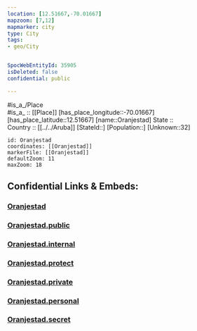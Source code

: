 ```yaml
---
location: [12.51667,-70.01667] 
mapzoom: [7,12] 
mapmarker: city 
type: City
tags:
- geo/City


SpocWebEntityId: 35905
isDeleted: false
confidential: public

---
```

#is_a_/Place  
#is_a_ :: [[Place]] 
[has_place_longitude::-70.01667] 
[has_place_latitude::12.51667] 
[name::Oranjestad] 
State ::  
Country :: [[../../Aruba]] 
[StateId::] 
[Population::] 
[Unknown::32] 


```leaflet
id: Oranjestad
coordinates: [[Oranjestad]] 
markerFile: [[Oranjestad]] 
defaultZoom: 11 
maxZoom: 18
```


## Confidential Links & Embeds: 

### [Oranjestad](/_Standards/Earth/Continent/America~Caribbean/Aruba/City/Oranjestad.md) 

### [Oranjestad.public](/_public/Earth/Continent/America~Caribbean/Aruba/City/Oranjestad.public.md) 

### [Oranjestad.internal](/_internal/Earth/Continent/America~Caribbean/Aruba/City/Oranjestad.internal.md) 

### [Oranjestad.protect](/_protect/Earth/Continent/America~Caribbean/Aruba/City/Oranjestad.protect.md) 

### [Oranjestad.private](/_private/Earth/Continent/America~Caribbean/Aruba/City/Oranjestad.private.md) 

### [Oranjestad.personal](/_personal/Earth/Continent/America~Caribbean/Aruba/City/Oranjestad.personal.md) 

### [Oranjestad.secret](/_secret/Earth/Continent/America~Caribbean/Aruba/City/Oranjestad.secret.md)

